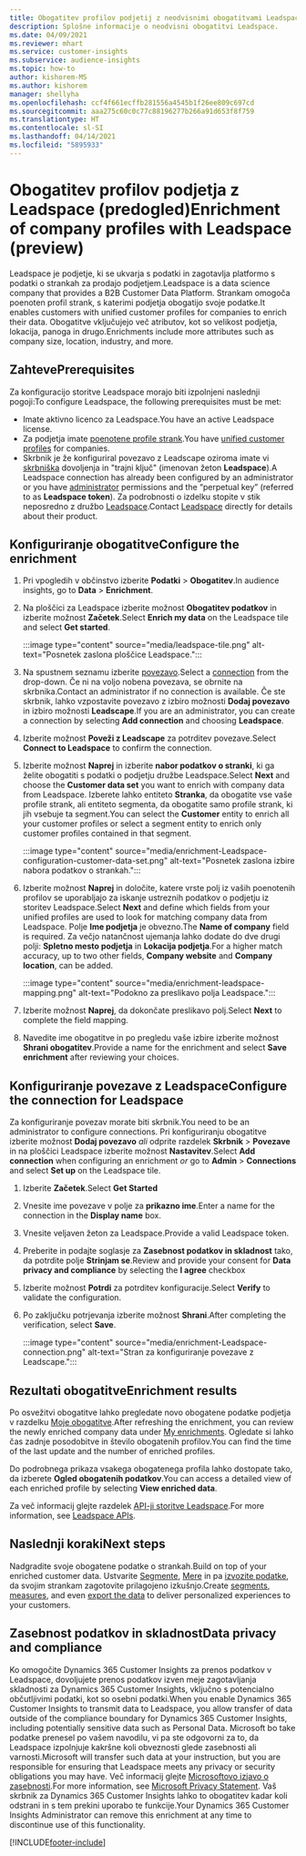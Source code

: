 ```yaml
---
title: Obogatitev profilov podjetij z neodvisnimi obogatitvami Leadspace
description: Splošne informacije o neodvisni obogatitvi Leadspace.
ms.date: 04/09/2021
ms.reviewer: mhart
ms.service: customer-insights
ms.subservice: audience-insights
ms.topic: how-to
author: kishorem-MS
ms.author: kishorem
manager: shellyha
ms.openlocfilehash: ccf4f661ecffb281556a4545b1f26ee809c697cd
ms.sourcegitcommit: aaa275c60c0c77c88196277b266a91d653f8f759
ms.translationtype: HT
ms.contentlocale: sl-SI
ms.lasthandoff: 04/14/2021
ms.locfileid: "5895933"
---
```

# <a name="enrichment-of-company-profiles-with-leadspace-preview"></a><span data-ttu-id="13481-103">Obogatitev profilov podjetja z Leadspace (predogled)</span><span class="sxs-lookup"><span data-stu-id="13481-103">Enrichment of company profiles with Leadspace (preview)</span></span>

<span data-ttu-id="13481-104">Leadspace je podjetje, ki se ukvarja s podatki in zagotavlja platformo s podatki o strankah za prodajo podjetjem.</span><span class="sxs-lookup"><span data-stu-id="13481-104">Leadspace is a data science company that provides a B2B Customer Data Platform.</span></span> <span data-ttu-id="13481-105">Strankam omogoča poenoten profil strank, s katerimi podjetja obogatijo svoje podatke.</span><span class="sxs-lookup"><span data-stu-id="13481-105">It enables customers with unified customer profiles for companies to enrich their data.</span></span> <span data-ttu-id="13481-106">Obogatitve vključujejo več atributov, kot so velikost podjetja, lokacija, panoga in drugo.</span><span class="sxs-lookup"><span data-stu-id="13481-106">Enrichments include more attributes such as company size, location, industry, and more.</span></span>

## <a name="prerequisites"></a><span data-ttu-id="13481-107">Zahteve</span><span class="sxs-lookup"><span data-stu-id="13481-107">Prerequisites</span></span>

<span data-ttu-id="13481-108">Za konfiguracijo storitve Leadspace morajo biti izpolnjeni naslednji pogoji:</span><span class="sxs-lookup"><span data-stu-id="13481-108">To configure Leadspace, the following prerequisites must be met:</span></span>

- <span data-ttu-id="13481-109">Imate aktivno licenco za Leadspace.</span><span class="sxs-lookup"><span data-stu-id="13481-109">You have an active Leadspace license.</span></span>
- <span data-ttu-id="13481-110">Za podjetja imate [poenotene profile strank](customer-profiles.md).</span><span class="sxs-lookup"><span data-stu-id="13481-110">You have [unified customer profiles](customer-profiles.md) for companies.</span></span>
- <span data-ttu-id="13481-111">Skrbnik je že konfiguriral povezavo z Leadscape oziroma imate vi [skrbniška](permissions.md#administrator) dovoljenja in "trajni ključ" (imenovan žeton **Leadspace**).</span><span class="sxs-lookup"><span data-stu-id="13481-111">A Leadspace connection has already been configured by an administrator or you have [administrator](permissions.md#administrator) permissions and the “perpetual key” (referred to as **Leadspace token**).</span></span> <span data-ttu-id="13481-112">Za podrobnosti o izdelku stopite v stik neposredno z družbo [Leadspace](https://www.leadspace.com/products/leadspace-on-demand/).</span><span class="sxs-lookup"><span data-stu-id="13481-112">Contact [Leadspace](https://www.leadspace.com/products/leadspace-on-demand/) directly for details about their product.</span></span>

## <a name="configure-the-enrichment"></a><span data-ttu-id="13481-113">Konfiguriranje obogatitve</span><span class="sxs-lookup"><span data-stu-id="13481-113">Configure the enrichment</span></span>

1. <span data-ttu-id="13481-114">Pri vpogledih v občinstvo izberite **Podatki** > **Obogatitev**.</span><span class="sxs-lookup"><span data-stu-id="13481-114">In audience insights, go to **Data** > **Enrichment**.</span></span>

1. <span data-ttu-id="13481-115">Na ploščici za Leadspace izberite možnost **Obogatitev podatkov** in izberite možnost **Začetek**.</span><span class="sxs-lookup"><span data-stu-id="13481-115">Select **Enrich my data** on the Leadspace tile and select **Get started**.</span></span>

   :::image type="content" source="media/leadspace-tile.png" alt-text="Posnetek zaslona ploščice Leadspace.":::

1. <span data-ttu-id="13481-117">Na spustnem seznamu izberite [povezavo](connections.md).</span><span class="sxs-lookup"><span data-stu-id="13481-117">Select a [connection](connections.md) from the drop-down.</span></span> <span data-ttu-id="13481-118">Če ni na voljo nobena povezava, se obrnite na skrbnika.</span><span class="sxs-lookup"><span data-stu-id="13481-118">Contact an administrator if no connection is available.</span></span> <span data-ttu-id="13481-119">Če ste skrbnik, lahko vzpostavite povezavo z izbiro možnosti **Dodaj povezavo** in izbiro možnosti **Leadscape**.</span><span class="sxs-lookup"><span data-stu-id="13481-119">If you are an administrator, you can create a connection by selecting **Add connection** and choosing **Leadspace**.</span></span> 

1. <span data-ttu-id="13481-120">Izberite možnost **Poveži z Leadscape** za potrditev povezave.</span><span class="sxs-lookup"><span data-stu-id="13481-120">Select **Connect to Leadspace** to confirm the connection.</span></span>

1. <span data-ttu-id="13481-121">Izberite možnost **Naprej** in izberite **nabor podatkov o stranki**, ki ga želite obogatiti s podatki o podjetju družbe Leadspace.</span><span class="sxs-lookup"><span data-stu-id="13481-121">Select **Next** and choose the **Customer data set** you want to enrich with company data from Leadspace.</span></span> <span data-ttu-id="13481-122">Izberete lahko entiteto **Stranka**, da obogatite vse vaše profile strank, ali entiteto segmenta, da obogatite samo profile strank, ki jih vsebuje ta segment.</span><span class="sxs-lookup"><span data-stu-id="13481-122">You can select the **Customer** entity to enrich all your customer profiles or select a segment entity to enrich only customer profiles contained in that segment.</span></span>

    :::image type="content" source="media/enrichment-Leadspace-configuration-customer-data-set.png" alt-text="Posnetek zaslona izbire nabora podatkov o strankah.":::

1. <span data-ttu-id="13481-124">Izberite možnost **Naprej** in določite, katere vrste polj iz vaših poenotenih profilov se uporabljajo za iskanje ustreznih podatkov o podjetju iz storitev Leadspace.</span><span class="sxs-lookup"><span data-stu-id="13481-124">Select **Next** and define which fields from your unified profiles are used to look for matching company data from Leadspace.</span></span> <span data-ttu-id="13481-125">Polje **Ime podjetja** je obvezno.</span><span class="sxs-lookup"><span data-stu-id="13481-125">The **Name of company** field is required.</span></span> <span data-ttu-id="13481-126">Za večjo natančnost ujemanja lahko dodate do dve drugi polji: **Spletno mesto podjetja** in **Lokacija podjetja**.</span><span class="sxs-lookup"><span data-stu-id="13481-126">For a higher match accuracy, up to two other fields, **Company website** and **Company location**, can be added.</span></span>

   :::image type="content" source="media/enrichment-leadspace-mapping.png" alt-text="Podokno za preslikavo polja Leadspace.":::

1. <span data-ttu-id="13481-128">Izberite možnost **Naprej**, da dokončate preslikavo polj.</span><span class="sxs-lookup"><span data-stu-id="13481-128">Select **Next** to complete the field mapping.</span></span>

1. <span data-ttu-id="13481-129">Navedite ime obogatitve in po pregledu vaše izbire izberite možnost **Shrani obogatitev**.</span><span class="sxs-lookup"><span data-stu-id="13481-129">Provide a name for the enrichment and select **Save enrichment** after reviewing your choices.</span></span>


## <a name="configure-the-connection-for-leadspace"></a><span data-ttu-id="13481-130">Konfiguriranje povezave z Leadspace</span><span class="sxs-lookup"><span data-stu-id="13481-130">Configure the connection for Leadspace</span></span> 

<span data-ttu-id="13481-131">Za konfiguriranje povezav morate biti skrbnik.</span><span class="sxs-lookup"><span data-stu-id="13481-131">You need to be an administrator to configure connections.</span></span> <span data-ttu-id="13481-132">Pri konfiguriranju obogatitve izberite možnost **Dodaj povezavo** *ali* odprite razdelek **Skrbnik** > **Povezave** in na ploščici Leadspace izberite možnost **Nastavitev**.</span><span class="sxs-lookup"><span data-stu-id="13481-132">Select **Add connection** when configuring an enrichment *or* go to **Admin** > **Connections** and select **Set up** on the Leadspace tile.</span></span>

1. <span data-ttu-id="13481-133">Izberite **Začetek**.</span><span class="sxs-lookup"><span data-stu-id="13481-133">Select **Get Started**</span></span> 

1. <span data-ttu-id="13481-134">Vnesite ime povezave v polje za **prikazno ime**.</span><span class="sxs-lookup"><span data-stu-id="13481-134">Enter a name for the connection in the **Display name** box.</span></span>

1. <span data-ttu-id="13481-135">Vnesite veljaven žeton za Leadspace.</span><span class="sxs-lookup"><span data-stu-id="13481-135">Provide a valid Leadspace token.</span></span>

1. <span data-ttu-id="13481-136">Preberite in podajte soglasje za **Zasebnost podatkov in skladnost** tako, da potrdite polje **Strinjam se**.</span><span class="sxs-lookup"><span data-stu-id="13481-136">Review and provide your consent for **Data privacy and compliance** by selecting the **I agree** checkbox</span></span>

1. <span data-ttu-id="13481-137">Izberite možnost **Potrdi** za potrditev konfiguracije.</span><span class="sxs-lookup"><span data-stu-id="13481-137">Select **Verify** to validate the configuration.</span></span>

1. <span data-ttu-id="13481-138">Po zaključku potrjevanja izberite možnost **Shrani**.</span><span class="sxs-lookup"><span data-stu-id="13481-138">After completing the verification, select **Save**.</span></span>
   
   :::image type="content" source="media/enrichment-Leadspace-connection.png" alt-text="Stran za konfiguriranje povezave z Leadscape.":::

## <a name="enrichment-results"></a><span data-ttu-id="13481-140">Rezultati obogatitve</span><span class="sxs-lookup"><span data-stu-id="13481-140">Enrichment results</span></span>

<span data-ttu-id="13481-141">Po osvežitvi obogatitve lahko pregledate novo obogatene podatke podjetja v razdelku [Moje obogatitve](enrichment-hub.md).</span><span class="sxs-lookup"><span data-stu-id="13481-141">After refreshing the enrichment, you can review the newly enriched company data under [My enrichments](enrichment-hub.md).</span></span> <span data-ttu-id="13481-142">Ogledate si lahko čas zadnje posodobitve in število obogatenih profilov.</span><span class="sxs-lookup"><span data-stu-id="13481-142">You can find the time of the last update and the number of enriched profiles.</span></span>

<span data-ttu-id="13481-143">Do podrobnega prikaza vsakega obogatenega profila lahko dostopate tako, da izberete **Ogled obogatenih podatkov**.</span><span class="sxs-lookup"><span data-stu-id="13481-143">You can access a detailed view of each enriched profile by selecting **View enriched data**.</span></span>

<span data-ttu-id="13481-144">Za več informacij glejte razdelek [API-ji storitve Leadspace](https://support.leadspace.com/hc/en-us/sections/201997649-API).</span><span class="sxs-lookup"><span data-stu-id="13481-144">For more information, see [Leadspace APIs](https://support.leadspace.com/hc/en-us/sections/201997649-API).</span></span>

## <a name="next-steps"></a><span data-ttu-id="13481-145">Naslednji koraki</span><span class="sxs-lookup"><span data-stu-id="13481-145">Next steps</span></span>

<span data-ttu-id="13481-146">Nadgradite svoje obogatene podatke o strankah.</span><span class="sxs-lookup"><span data-stu-id="13481-146">Build on top of your enriched customer data.</span></span> <span data-ttu-id="13481-147">Ustvarite [Segmente](segments.md), [Mere](measures.md) in pa [izvozite podatke](export-destinations.md), da svojim strankam zagotovite prilagojeno izkušnjo.</span><span class="sxs-lookup"><span data-stu-id="13481-147">Create [segments](segments.md), [measures](measures.md), and even [export the data](export-destinations.md) to deliver personalized experiences to your customers.</span></span>

## <a name="data-privacy-and-compliance"></a><span data-ttu-id="13481-148">Zasebnost podatkov in skladnost</span><span class="sxs-lookup"><span data-stu-id="13481-148">Data privacy and compliance</span></span>

<span data-ttu-id="13481-149">Ko omogočite Dynamics 365 Customer Insights za prenos podatkov v Leadspace, dovoljujete prenos podatkov izven meje zagotavljanja skladnosti za Dynamics 365 Customer Insights, vključno s potencialno občutljivimi podatki, kot so osebni podatki.</span><span class="sxs-lookup"><span data-stu-id="13481-149">When you enable Dynamics 365 Customer Insights to transmit data to Leadspace, you allow transfer of data outside of the compliance boundary for Dynamics 365 Customer Insights, including potentially sensitive data such as Personal Data.</span></span> <span data-ttu-id="13481-150">Microsoft bo take podatke prenesel po vašem navodilu, vi pa ste odgovorni za to, da Leadspace izpolnjuje kakršne koli obveznosti glede zasebnosti ali varnosti.</span><span class="sxs-lookup"><span data-stu-id="13481-150">Microsoft will transfer such data at your instruction, but you are responsible for ensuring that Leadspace meets any privacy or security obligations you may have.</span></span> <span data-ttu-id="13481-151">Več informacij glejte [Microsoftovo izjavo o zasebnosti](https://go.microsoft.com/fwlink/?linkid=396732).</span><span class="sxs-lookup"><span data-stu-id="13481-151">For more information, see [Microsoft Privacy Statement](https://go.microsoft.com/fwlink/?linkid=396732).</span></span>
<span data-ttu-id="13481-152">Vaš skrbnik za Dynamics 365 Customer Insights lahko to obogatitev kadar koli odstrani in s tem prekini uporabo te funkcije.</span><span class="sxs-lookup"><span data-stu-id="13481-152">Your Dynamics 365 Customer Insights Administrator can remove this enrichment at any time to discontinue use of this functionality.</span></span>


[!INCLUDE[footer-include](../includes/footer-banner.md)]
